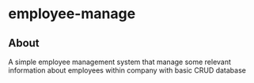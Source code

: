 # employee-manage

## About 
A simple employee management system that manage some relevant information about employees within company with basic CRUD database
